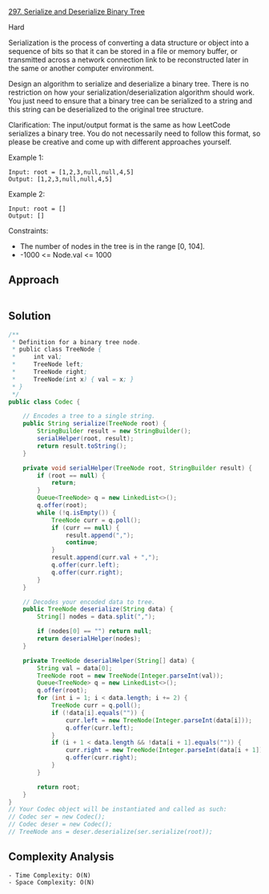 [297. Serialize and Deserialize Binary Tree](https://leetcode.com/problems/serialize-and-deserialize-binary-tree/)

Hard


Serialization is the process of converting a data structure or object into a sequence of bits so that it can be stored in a file or memory buffer, or transmitted across a network connection link to be reconstructed later in the same or another computer environment.

Design an algorithm to serialize and deserialize a binary tree. There is no restriction on how your serialization/deserialization algorithm should work. You just need to ensure that a binary tree can be serialized to a string and this string can be deserialized to the original tree structure.

Clarification: The input/output format is the same as how LeetCode serializes a binary tree. You do not necessarily need to follow this format, so please be creative and come up with different approaches yourself.

 

Example 1:
```
Input: root = [1,2,3,null,null,4,5]
Output: [1,2,3,null,null,4,5]
```
Example 2:
```
Input: root = []
Output: []
``` 

Constraints:

- The number of nodes in the tree is in the range [0, 104].
- -1000 <= Node.val <= 1000

## Approach
```

```

## Solution
```java
/**
 * Definition for a binary tree node.
 * public class TreeNode {
 *     int val;
 *     TreeNode left;
 *     TreeNode right;
 *     TreeNode(int x) { val = x; }
 * }
 */
public class Codec {

    // Encodes a tree to a single string.
    public String serialize(TreeNode root) {
        StringBuilder result = new StringBuilder();
        serialHelper(root, result);
        return result.toString();
    }

    private void serialHelper(TreeNode root, StringBuilder result) {
        if (root == null) {
            return;
        }
        Queue<TreeNode> q = new LinkedList<>();
        q.offer(root);
        while (!q.isEmpty()) {
            TreeNode curr = q.poll();
            if (curr == null) {
                result.append(",");
                continue;
            }
            result.append(curr.val + ",");
            q.offer(curr.left);
            q.offer(curr.right);
        }
    }

    // Decodes your encoded data to tree.
    public TreeNode deserialize(String data) {
        String[] nodes = data.split(",");

        if (nodes[0] == "") return null;
        return deserialHelper(nodes);
    }

    private TreeNode deserialHelper(String[] data) {
        String val = data[0];
        TreeNode root = new TreeNode(Integer.parseInt(val));
        Queue<TreeNode> q = new LinkedList<>();
        q.offer(root);
        for (int i = 1; i < data.length; i += 2) {
            TreeNode curr = q.poll();
            if (!data[i].equals("")) {
                curr.left = new TreeNode(Integer.parseInt(data[i]));
                q.offer(curr.left);
            }
            if (i + 1 < data.length && !data[i + 1].equals("")) {
                curr.right = new TreeNode(Integer.parseInt(data[i + 1]));
                q.offer(curr.right);
            }
        }

        return root;
    }
}
// Your Codec object will be instantiated and called as such:
// Codec ser = new Codec();
// Codec deser = new Codec();
// TreeNode ans = deser.deserialize(ser.serialize(root));
```

## Complexity Analysis
```
- Time Complexity: O(N)
- Space Complexity: O(N)
```
